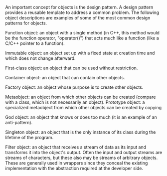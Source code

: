 An important concept for objects is the design pattern. A design pattern provides a reusable template to address a common problem. The following object descriptions are examples of some of the most common design patterns for objects.

Function object: an object with a single method (in C++, this method would be the function operator, "operator()") that acts much like a function (like a C/C++ pointer to a function).

Immutable object: an object set up with a fixed state at creation time and which does not change afterward.

First-class object: an object that can be used without restriction.

Container object: an object that can contain other objects.

Factory object: an object whose purpose is to create other objects.

Metaobject: an object from which other objects can be created (compare with a class, which is not necessarily an object).
Prototype object: a specialized metaobject from which other objects can be created by copying

God object: an object that knows or does too much (it is an example of an anti-pattern).

Singleton object: an object that is the only instance of its class during the lifetime of the program.

Filter object: an object that receives a stream of data as its input and transforms it into the object's output. Often the input and output streams are streams of characters, but these also may be streams of arbitrary objects. These are generally used in wrappers since they conceal the existing implementation with the abstraction required at the developer side.
